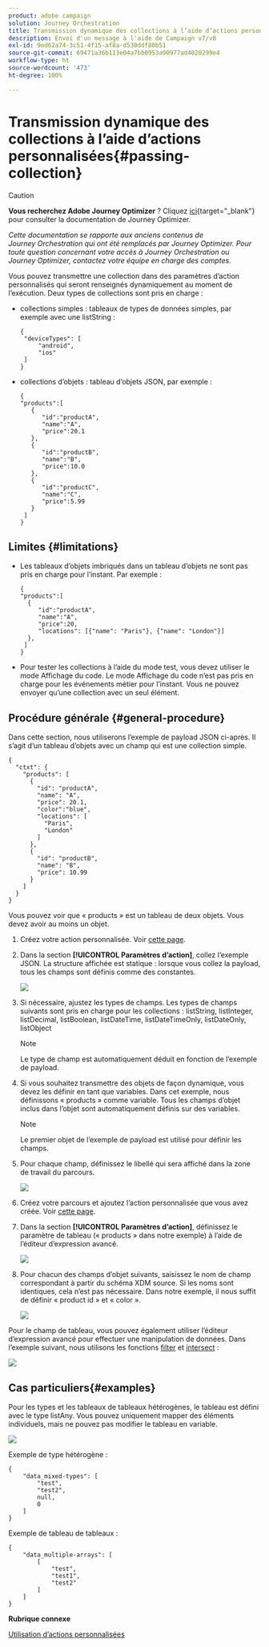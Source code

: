 ```yaml
---
product: adobe campaign
solution: Journey Orchestration
title: Transmission dynamique des collections à l’aide d’actions personnalisées
description: Envoi d'un message à l'aide de Campaign v7/v8
exl-id: 9ed62a74-3c51-4f15-af8a-d530ddf80b51
source-git-commit: 69471a36b113e04a7bb0953a90977ad4020299e4
workflow-type: ht
source-wordcount: '473'
ht-degree: 100%

---
```


# Transmission dynamique des collections à l’aide d’actions personnalisées{#passing-collection}


>[!CAUTION]
>
>**Vous recherchez Adobe Journey Optimizer** ? Cliquez [ici](https://experienceleague.adobe.com/fr/docs/journey-optimizer/using/ajo-home){target="_blank"} pour consulter la documentation de Journey Optimizer.
>
>
>_Cette documentation se rapporte aux anciens contenus de Journey Orchestration qui ont été remplacés par Journey Optimizer. Pour toute question concernant votre accès à Journey Orchestration ou Journey Optimizer, contactez votre équipe en charge des comptes._


Vous pouvez transmettre une collection dans des paramètres d’action personnalisés qui seront renseignés dynamiquement au moment de l’exécution. Deux types de collections sont pris en charge :

* collections simples : tableaux de types de données simples, par exemple avec une listString :

  ```
  {
   "deviceTypes": [
       "android",
       "ios"
   ]
  }
  ```

* collections d’objets : tableau d’objets JSON, par exemple :

  ```
  {
  "products":[
     {
        "id":"productA",
        "name":"A",
        "price":20.1
     },
     {
        "id":"productB",
        "name":"B",
        "price":10.0
     },
     {
        "id":"productC",
        "name":"C",
        "price":5.99
     }
   ]
  }
  ```

## Limites {#limitations}

* Les tableaux d’objets imbriqués dans un tableau d’objets ne sont pas pris en charge pour l’instant. Par exemple :

  ```
  {
  "products":[
    {
       "id":"productA",
       "name":"A",
       "price":20,
       "locations": [{"name": "Paris"}, {"name": "London"}]
    },
   ]
  }
  ```

* Pour tester les collections à l’aide du mode test, vous devez utiliser le mode Affichage du code. Le mode Affichage du code n’est pas pris en charge pour les événements métier pour l’instant. Vous ne pouvez envoyer qu’une collection avec un seul élément.

## Procédure générale {#general-procedure}

Dans cette section, nous utiliserons l’exemple de payload JSON ci-après. Il s’agit d’un tableau d’objets avec un champ qui est une collection simple.

```
{
  "ctxt": {
    "products": [
      {
        "id": "productA",
        "name": "A",
        "price": 20.1,
        "color":"blue",
        "locations": [
          "Paris",
          "London"
        ]
      },
      {
        "id": "productB",
        "name": "B",
        "price": 10.99
      }
    ]
  }
}
```

Vous pouvez voir que « products » est un tableau de deux objets. Vous devez avoir au moins un objet.

1. Créez votre action personnalisée. Voir [cette page](../action/about-custom-action-configuration.md).

1. Dans la section **[!UICONTROL Paramètres d’action]**, collez l’exemple JSON. La structure affichée est statique : lorsque vous collez la payload, tous les champs sont définis comme des constantes.

   ![](../assets/uc-collection-1.png)

1. Si nécessaire, ajustez les types de champs. Les types de champs suivants sont pris en charge pour les collections : listString, listInteger, listDecimal, listBoolean, listDateTime, listDateTimeOnly, listDateOnly, listObject

   >[!NOTE]
   >
   >Le type de champ est automatiquement déduit en fonction de l’exemple de payload.

1. Si vous souhaitez transmettre des objets de façon dynamique, vous devez les définir en tant que variables. Dans cet exemple, nous définissons « products » comme variable. Tous les champs d’objet inclus dans l’objet sont automatiquement définis sur des variables.

   >[!NOTE]
   >
   >Le premier objet de l’exemple de payload est utilisé pour définir les champs.

1. Pour chaque champ, définissez le libellé qui sera affiché dans la zone de travail du parcours.

   ![](../assets/uc-collection-2.png)

1. Créez votre parcours et ajoutez l’action personnalisée que vous avez créée. Voir [cette page](../building-journeys/using-custom-actions.md).

1. Dans la section **[!UICONTROL Paramètres d’action]**, définissez le paramètre de tableau (« products » dans notre exemple) à l’aide de l’éditeur d’expression avancé.

   ![](../assets/uc-collection-3.png)

1. Pour chacun des champs d’objet suivants, saisissez le nom de champ correspondant à partir du schéma XDM source. Si les noms sont identiques, cela n’est pas nécessaire. Dans notre exemple, il nous suffit de définir « product id » et « color ».

   ![](../assets/uc-collection-4.png)

Pour le champ de tableau, vous pouvez également utiliser l’éditeur d’expression avancé pour effectuer une manipulation de données. Dans l’exemple suivant, nous utilisons les fonctions [filter](../functions/functionfilter.md) et [intersect](../functions/functionintersect.md) :

![](../assets/uc-collection-5.png)

## Cas particuliers{#examples}

Pour les types et les tableaux de tableaux hétérogènes, le tableau est défini avec le type listAny. Vous pouvez uniquement mapper des éléments individuels, mais ne pouvez pas modifier le tableau en variable.

![](../assets/uc-collection-heterogeneous.png)

Exemple de type hétérogène :

```
{
    "data_mixed-types": [
        "test",
        "test2",
        null,
        0
    ]
}
```

Exemple de tableau de tableaux :

```
{
    "data_multiple-arrays": [
        [
            "test",
            "test1",
            "test2"
        ]
    ]
}
```

**Rubrique connexe**

[Utilisation d’actions personnalisées](../building-journeys/using-custom-actions.md)
